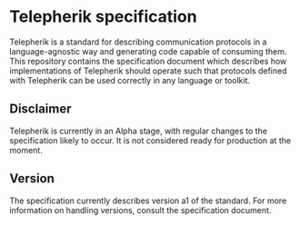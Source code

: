 # Telepherik specification
Telepherik is a standard for describing communication protocols in a language-agnostic way and generating code capable of consuming them. This repository contains the specification document which describes how
implementations of Telepherik should operate such that protocols defined with Telepherik can be used correctly in any language or toolkit.

## Disclaimer
Telepherik is currently in an Alpha stage, with regular changes to the specification likely to occur. It is not considered ready for production at the moment.

## Version
The specification currently describes version a1 of the standard. For more information on handling versions, consult the specification document.

